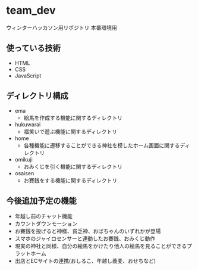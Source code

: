 # team_dev
ウィンターハッカソン用リポジトリ
本番環境用

## 使っている技術

- HTML
- CSS
- JavaScript

## ディレクトリ構成

- ema
  - 絵馬を作成する機能に関するディレクトリ
- hukuwarai
  - 福笑いで遊ぶ機能に関するディレクトリ
- home
  - 各種機能に遷移することができる神社を模したホーム画面に関するディレクトリ
- omikuji
  - おみくじを引く機能に関するディレクトリ
- osaisen
  - お賽銭をする機能に関するディレクトリ

## 今後追加予定の機能
- 年越し前のチャット機能
- カウントダウンモーション
- お賽銭を投げると神様、貧乏神、おばちゃんのいずれかが登場
- スマホのジャイロセンサーと連動したお賽銭、おみくじ動作
- 現実の神社と同様、自分の絵馬をかけたり他人の絵馬を見ることができるプラットホーム
- 出店とECサイトの連携(おしるこ、年越し蕎麦、おせちなど)
